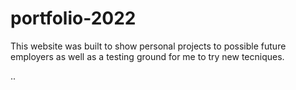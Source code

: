 # portfolio-2022
This website was built to show personal projects to possible future employers as well as a testing ground for me to try new tecniques.

..